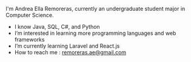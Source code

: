 I'm Andrea Ella Remoreras, currently an undergraduate student major in Computer Science.

- I know Java, SQL, C#, and Python
- I’m interested in learning more programming languages and web frameworks
- I’m currently learning Laravel and React.js
- How to reach me : remoreras.ae@gmail.com

<!---

--->
